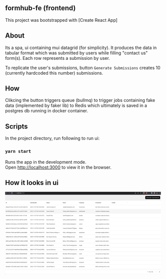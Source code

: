## formhub-fe (frontend)

This project was bootstrapped with [Create React App]

## About

Its a spa, ui containing mui datagrid (for simplicity).
It produces the data in tabular format which was submitted by users while filling "contact us" form(s). Each row represents
a submission by user.

To replicate the user's submissions, button `Generate Submissions` creates 10 (currently hardcoded this number) submissions.

## How

Clikcing the button triggers queue (bullmq) to trigger jobs containing fake data (implemented by faker lib)
to Redis which ultimately is saved in a
postgres db running in docker container.

## Scripts

In the project directory, run following to run ui:

### `yarn start`

Runs the app in the development mode.\
Open [http://localhost:3000](http://localhost:3000) to view it in the browser.

## How it looks in ui

![ui](formhub-fe.png)
